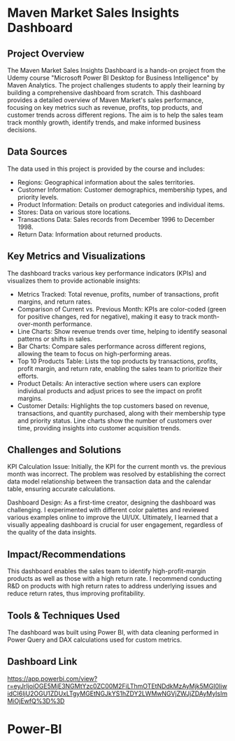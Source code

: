 # Maven Market Sales Insights Dashboard

## Project Overview

The Maven Market Sales Insights Dashboard is a hands-on project from the Udemy course "Microsoft Power BI Desktop for Business Intelligence" by Maven Analytics. The project challenges students to apply their learning by building a comprehensive dashboard from scratch. This dashboard provides a detailed overview of Maven Market's sales performance, focusing on key metrics such as revenue, profits, top products, and customer trends across different regions. The aim is to help the sales team track monthly growth, identify trends, and make informed business decisions.

## Data Sources
The data used in this project is provided by the course and includes:

- Regions: Geographical information about the sales territories.
- Customer Information: Customer demographics, membership types, and priority levels.
- Product Information: Details on product categories and individual items.
- Stores: Data on various store locations.
- Transactions Data: Sales records from December 1996 to December 1998.
- Return Data: Information about returned products.

## Key Metrics and Visualizations
The dashboard tracks various key performance indicators (KPIs) and visualizes them to provide actionable insights:

- Metrics Tracked: Total revenue, profits, number of transactions, profit margins, and return rates.
- Comparison of Current vs. Previous Month: KPIs are color-coded (green for positive changes, red for negative), making it easy to track month-over-month performance.
- Line Charts: Show revenue trends over time, helping to identify seasonal patterns or shifts in sales.
- Bar Charts: Compare sales performance across different regions, allowing the team to focus on high-performing areas.
- Top 10 Products Table: Lists the top products by transactions, profits, profit margin, and return rate, enabling the sales team to prioritize their efforts.
- Product Details: An interactive section where users can explore individual products and adjust prices to see the impact on profit margins.
- Customer Details: Highlights the top customers based on revenue, transactions, and quantity purchased, along with their membership type and priority status. Line charts show the number of customers over time, providing insights into customer acquisition trends.

## Challenges and Solutions
KPI Calculation Issue: Initially, the KPI for the current month vs. the previous month was incorrect. The problem was resolved by establishing the correct data model relationship between the transaction data and the calendar table, ensuring accurate calculations.

Dashboard Design: As a first-time creator, designing the dashboard was challenging. I experimented with different color palettes and reviewed various examples online to improve the UI/UX. Ultimately, I learned that a visually appealing dashboard is crucial for user engagement, regardless of the quality of the data insights.

## Impact/Recommendations
This dashboard enables the sales team to identify high-profit-margin products as well as those with a high return rate. I recommend conducting R&D on products with high return rates to address underlying issues and reduce return rates, thus improving profitability.

## Tools & Techniques Used
The dashboard was built using Power BI, with data cleaning performed in Power Query and DAX calculations used for custom metrics.

## Dashboard Link 
https://app.powerbi.com/view?r=eyJrIjoiOGE5MjE3NGMtYzc0ZC00M2FiLThmOTEtNDdkMzAyMjk5MGI0IiwidCI6IjU2OGU1ZDUxLTgyMGEtNGJkYS1hZDY2LWMwNGVjZWJjZDAyMyIsImMiOjEwfQ%3D%3D
# Power-BI
